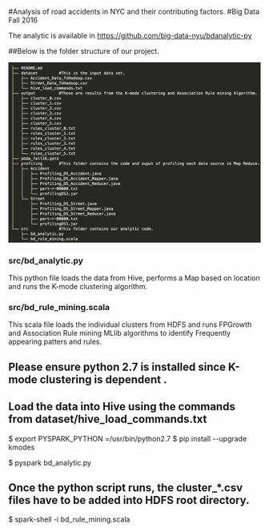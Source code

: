 #Analysis of road accidents in NYC and their contributing factors.
#Big Data Fall 2016

The analytic is available in
https://github.com/big-data-nyu/bdanalytic-py

##Below is the folder structure of our project.

![Alt text](tree.png?raw=true "Tree")

### src/bd_analytic.py 
This python file loads the data from Hive, performs a Map based on location and runs the K-mode clustering algorithm.
### src/bd_rule_mining.scala 
This scala file loads the individual clusters from HDFS and runs FPGrowth and Association Rule mining MLlib algorithms to identify Frequently appearing patters and rules.


##	Please ensure python 2.7 is installed since K-mode clustering is dependent .

##	Load the data into Hive using the commands from dataset/hive_load_commands.txt 

$	export PYSPARK_PYTHON =/usr/bin/python2.7
$	pip install --upgrade kmodes

$	pyspark bd_analytic.py

## 	Once the python script runs, the cluster_*.csv files have to be added into HDFS root directory.
$	spark-shell -i bd_rule_mining.scala
